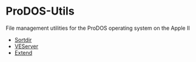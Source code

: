 # ProDOS-Utils
File management utilities for the ProDOS operating system on the Apple II

  - [Sortdir](https://github.com/bobbimanners/ProDOS-Utils/blob/master/README-sortdir.md)
  - [VEServer](https://github.com/bobbimanners/ProDOS-Utils/blob/master/README-veserver.md)
  - [Extend](https://github.com/bobbimanners/ProDOS-Utils/blob/master/README-extend.md)

